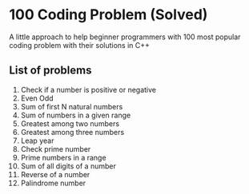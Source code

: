 # 100 Coding Problem (Solved)

A little approach to help beginner programmers with 100 most popular coding problem with their solutions in C++

## List of problems
1. Check if a number is positive or negative
2. Even Odd
3. Sum of first N natural numbers
4. Sum of numbers in a given range
5. Greatest among two numbers 
6. Greatest among three numbers
7. Leap year
8. Check prime number
9. Prime numbers in a range
10. Sum of all digits of a number
11. Reverse of a number
12. Palindrome number